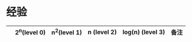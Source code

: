 # 经验

| | 2<sup>n</sup>(level 0) | n<sup>2</sup>(level 1) | n (level 2) | log(n) (level 3) | 备注 |
| -- | -- | -- | -- | -- | -- | 
